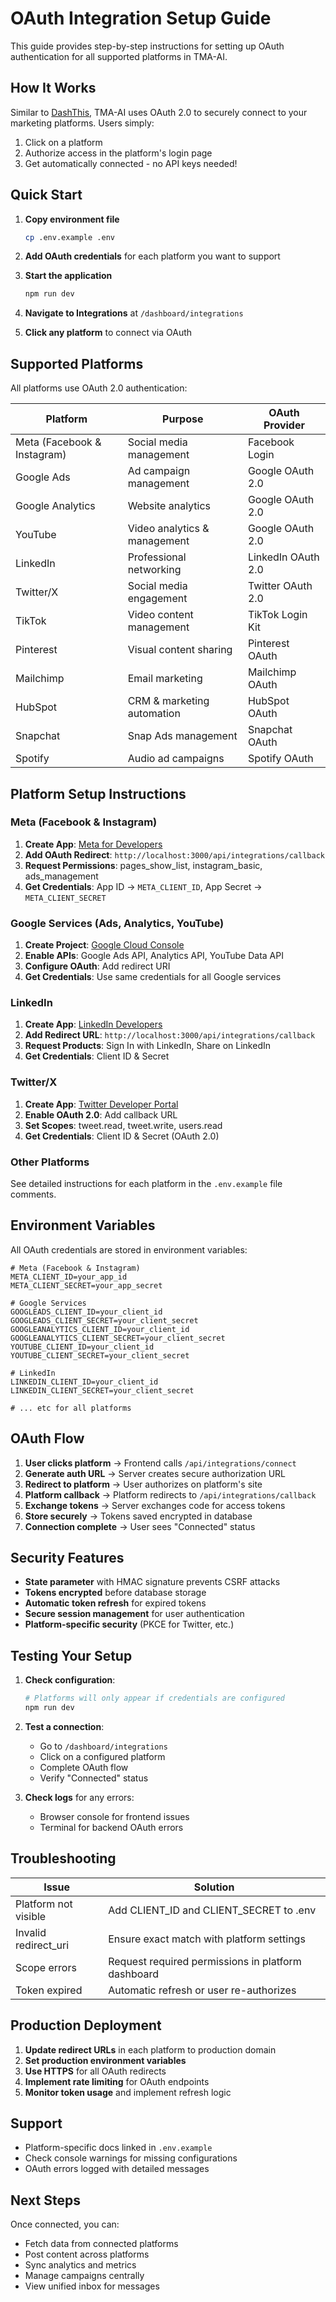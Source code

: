 # OAuth Integration Setup Guide

This guide provides step-by-step instructions for setting up OAuth authentication for all supported platforms in TMA-AI.

## How It Works

Similar to [DashThis](https://dashthis.com/), TMA-AI uses OAuth 2.0 to securely connect to your marketing platforms. Users simply:
1. Click on a platform
2. Authorize access in the platform's login page
3. Get automatically connected - no API keys needed!

## Quick Start

1. **Copy environment file**
   ```bash
   cp .env.example .env
   ```

2. **Add OAuth credentials** for each platform you want to support

3. **Start the application**
   ```bash
   npm run dev
   ```

4. **Navigate to Integrations** at `/dashboard/integrations`

5. **Click any platform** to connect via OAuth

## Supported Platforms

All platforms use OAuth 2.0 authentication:

| Platform | Purpose | OAuth Provider |
|----------|---------|----------------|
| Meta (Facebook & Instagram) | Social media management | Facebook Login |
| Google Ads | Ad campaign management | Google OAuth 2.0 |
| Google Analytics | Website analytics | Google OAuth 2.0 |
| YouTube | Video analytics & management | Google OAuth 2.0 |
| LinkedIn | Professional networking | LinkedIn OAuth 2.0 |
| Twitter/X | Social media engagement | Twitter OAuth 2.0 |
| TikTok | Video content management | TikTok Login Kit |
| Pinterest | Visual content sharing | Pinterest OAuth |
| Mailchimp | Email marketing | Mailchimp OAuth |
| HubSpot | CRM & marketing automation | HubSpot OAuth |
| Snapchat | Snap Ads management | Snapchat OAuth |
| Spotify | Audio ad campaigns | Spotify OAuth |

## Platform Setup Instructions

### Meta (Facebook & Instagram)

1. **Create App**: [Meta for Developers](https://developers.facebook.com/)
2. **Add OAuth Redirect**: `http://localhost:3000/api/integrations/callback`
3. **Request Permissions**: pages_show_list, instagram_basic, ads_management
4. **Get Credentials**: App ID → `META_CLIENT_ID`, App Secret → `META_CLIENT_SECRET`

### Google Services (Ads, Analytics, YouTube)

1. **Create Project**: [Google Cloud Console](https://console.cloud.google.com/)
2. **Enable APIs**: Google Ads API, Analytics API, YouTube Data API
3. **Configure OAuth**: Add redirect URI
4. **Get Credentials**: Use same credentials for all Google services

### LinkedIn

1. **Create App**: [LinkedIn Developers](https://www.linkedin.com/developers/)
2. **Add Redirect URL**: `http://localhost:3000/api/integrations/callback`
3. **Request Products**: Sign In with LinkedIn, Share on LinkedIn
4. **Get Credentials**: Client ID & Secret

### Twitter/X

1. **Create App**: [Twitter Developer Portal](https://developer.twitter.com/)
2. **Enable OAuth 2.0**: Add callback URL
3. **Set Scopes**: tweet.read, tweet.write, users.read
4. **Get Credentials**: Client ID & Secret (OAuth 2.0)

### Other Platforms

See detailed instructions for each platform in the `.env.example` file comments.

## Environment Variables

All OAuth credentials are stored in environment variables:

```env
# Meta (Facebook & Instagram)
META_CLIENT_ID=your_app_id
META_CLIENT_SECRET=your_app_secret

# Google Services
GOOGLEADS_CLIENT_ID=your_client_id
GOOGLEADS_CLIENT_SECRET=your_client_secret
GOOGLEANALYTICS_CLIENT_ID=your_client_id
GOOGLEANALYTICS_CLIENT_SECRET=your_client_secret
YOUTUBE_CLIENT_ID=your_client_id
YOUTUBE_CLIENT_SECRET=your_client_secret

# LinkedIn
LINKEDIN_CLIENT_ID=your_client_id
LINKEDIN_CLIENT_SECRET=your_client_secret

# ... etc for all platforms
```

## OAuth Flow

1. **User clicks platform** → Frontend calls `/api/integrations/connect`
2. **Generate auth URL** → Server creates secure authorization URL
3. **Redirect to platform** → User authorizes on platform's site
4. **Platform callback** → Platform redirects to `/api/integrations/callback`
5. **Exchange tokens** → Server exchanges code for access tokens
6. **Store securely** → Tokens saved encrypted in database
7. **Connection complete** → User sees "Connected" status

## Security Features

- **State parameter** with HMAC signature prevents CSRF attacks
- **Tokens encrypted** before database storage
- **Automatic token refresh** for expired tokens
- **Secure session management** for user authentication
- **Platform-specific security** (PKCE for Twitter, etc.)

## Testing Your Setup

1. **Check configuration**:
   ```bash
   # Platforms will only appear if credentials are configured
   npm run dev
   ```

2. **Test a connection**:
   - Go to `/dashboard/integrations`
   - Click on a configured platform
   - Complete OAuth flow
   - Verify "Connected" status

3. **Check logs** for any errors:
   - Browser console for frontend issues
   - Terminal for backend OAuth errors

## Troubleshooting

| Issue | Solution |
|-------|----------|
| Platform not visible | Add CLIENT_ID and CLIENT_SECRET to .env |
| Invalid redirect_uri | Ensure exact match with platform settings |
| Scope errors | Request required permissions in platform dashboard |
| Token expired | Automatic refresh or user re-authorizes |

## Production Deployment

1. **Update redirect URLs** in each platform to production domain
2. **Set production environment variables**
3. **Use HTTPS** for all OAuth redirects
4. **Implement rate limiting** for OAuth endpoints
5. **Monitor token usage** and implement refresh logic

## Support

- Platform-specific docs linked in `.env.example`
- Check console warnings for missing configurations
- OAuth errors logged with detailed messages

## Next Steps

Once connected, you can:
- Fetch data from connected platforms
- Post content across platforms
- Sync analytics and metrics
- Manage campaigns centrally
- View unified inbox for messages